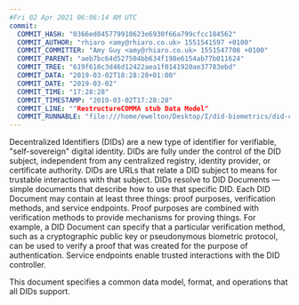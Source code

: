 ```yaml
---
#Fri 02 Apr 2021 06:06:14 AM UTC
commit:
  COMMIT_HASH: "0366ed045779910623e6930f66a799cfcc184562"
  COMMIT_AUTHOR: "rhiaro <amy@rhiaro.co.uk> 1551541597 +0100"
  COMMIT_COMMITTER: "Amy Guy <amy@rhiaro.co.uk> 1551547708 +0100"
  COMMIT_PARENT: "aeb7bc64d527504bb634f198e6154ab77b011624"
  COMMIT_TREE: "619f610c3d46d12422aea1f0141920ae37783ebd"
  COMMIT_DATA: "2019-03-02T18:28:28+01:00"
  COMMIT_DATE: "2019-03-02"
  COMMIT_TIME: "17:28:28"
  COMMIT_TIMESTAMP: "2019-03-02T17:28:28"
  COMMIT_LINE: ""RestructureCOMMA stub Data Model"
  COMMIT_RUNNABLE: "file:///home/ewelton/Desktop/I/did-biometrics/did-core-dataset/analysis/gitinfo/0366ed045779910623e6930f66a799cfcc184562/snapshot/index.html"
---
```


<section id="abstract">
<p>
Decentralized Identifiers (DIDs) are a new type of identifier for
verifiable, "self-sovereign" digital identity. DIDs are fully under the
control of the DID subject, independent from any centralized registry,
identity provider, or certificate authority. DIDs are URLs that relate
a DID subject to means for trustable interactions with that subject.
DIDs resolve to DID Documents — simple documents that describe how to
use that specific DID. Each DID Document may contain at least three
things: proof purposes, verification methods, and service endpoints.
Proof purposes are combined with verification methods to provide mechanisms
for proving things. For example, a DID Document can specify that a particular
verification method, such as a cryptographic public key or pseudonymous
biometric protocol, can be used to verify a proof that was created for the
purpose of authentication. Service endpoints enable trusted interactions with
the DID controller.
    </p>
<p>
This document specifies a common data model, format, and operations
that all DIDs support.
    </p>
</section>
